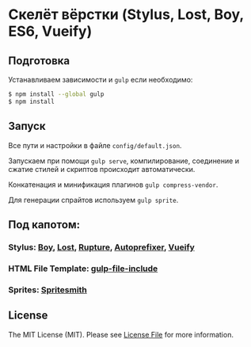 # Скелёт вёрстки (Stylus, Lost, Boy, ES6, Vueify)

## Подготовка
Устанавливаем зависимости и `gulp` если необходимо:

```sh
$ npm install --global gulp
$ npm install
```

## Запуск
Все пути и настройки в файле `config/default.json`.

Запускаем при помощи `gulp serve`, компилирование, соединение и сжатие стилей и скриптов происходит автоматически.

Конкатенация и минификация плагинов `gulp compress-vendor`.

Для генерации спрайтов используем `gulp sprite`.

## Под капотом:
### Stylus: [Boy](https://github.com/corysimmons/boy), [Lost](https://github.com/corysimmons/lost), [Rupture](https://github.com/jenius/rupture), [Autoprefixer](https://github.com/postcss/autoprefixer), [Vueify](https://github.com/vuejs/vueify)
### HTML File Template: [gulp-file-include](https://github.com/coderhaoxin/gulp-file-include)
### Sprites: [Spritesmith](https://github.com/twolfson/gulp.spritesmith)

## License

The MIT License (MIT). Please see [License File](LICENSE.md) for more information.
